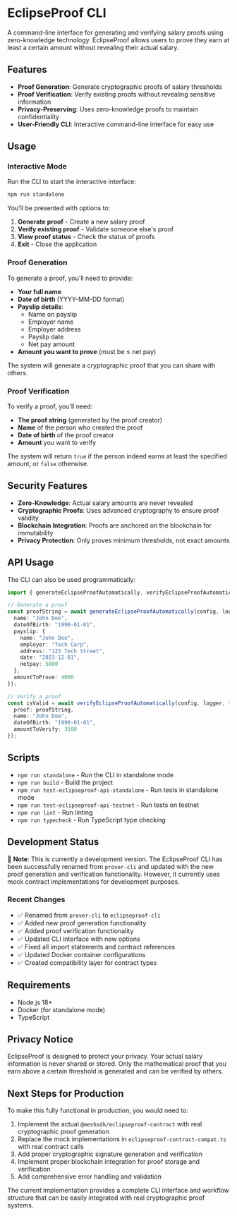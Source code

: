 # EclipseProof CLI

A command-line interface for generating and verifying salary proofs using zero-knowledge technology. EclipseProof allows users to prove they earn at least a certain amount without revealing their actual salary.

## Features

- **Proof Generation**: Generate cryptographic proofs of salary thresholds
- **Proof Verification**: Verify existing proofs without revealing sensitive information
- **Privacy-Preserving**: Uses zero-knowledge proofs to maintain confidentiality
- **User-Friendly CLI**: Interactive command-line interface for easy use

## Usage

### Interactive Mode

Run the CLI to start the interactive interface:

```bash
npm run standalone
```

You'll be presented with options to:

1. **Generate proof** - Create a new salary proof
2. **Verify existing proof** - Validate someone else's proof
3. **View proof status** - Check the status of proofs
4. **Exit** - Close the application

### Proof Generation

To generate a proof, you'll need to provide:

- **Your full name**
- **Date of birth** (YYYY-MM-DD format)
- **Payslip details**:
  - Name on payslip
  - Employer name
  - Employer address
  - Payslip date
  - Net pay amount
- **Amount you want to prove** (must be ≤ net pay)

The system will generate a cryptographic proof that you can share with others.

### Proof Verification

To verify a proof, you'll need:

- **The proof string** (generated by the proof creator)
- **Name** of the person who created the proof
- **Date of birth** of the proof creator
- **Amount** you want to verify

The system will return `true` if the person indeed earns at least the specified amount, or `false` otherwise.

## Security Features

- **Zero-Knowledge**: Actual salary amounts are never revealed
- **Cryptographic Proofs**: Uses advanced cryptography to ensure proof validity
- **Blockchain Integration**: Proofs are anchored on the blockchain for immutability
- **Privacy Protection**: Only proves minimum thresholds, not exact amounts

## API Usage

The CLI can also be used programmatically:

```typescript
import { generateEclipseProofAutomatically, verifyEclipseProofAutomatically } from './src/cli';

// Generate a proof
const proofString = await generateEclipseProofAutomatically(config, logger, {
  name: "John Doe",
  dateOfBirth: "1990-01-01",
  payslip: {
    name: "John Doe",
    employer: "Tech Corp",
    address: "123 Tech Street",
    date: "2023-12-01",
    netpay: 5000
  },
  amountToProve: 4000
});

// Verify a proof
const isValid = await verifyEclipseProofAutomatically(config, logger, {
  proof: proofString,
  name: "John Doe",
  dateOfBirth: "1990-01-01",
  amountToVerify: 3500
});
```

## Scripts

- `npm run standalone` - Run the CLI in standalone mode
- `npm run build` - Build the project
- `npm run test-eclipseproof-api-standalone` - Run tests in standalone mode
- `npm run test-eclipseproof-api-testnet` - Run tests on testnet
- `npm run lint` - Run linting
- `npm run typecheck` - Run TypeScript type checking

## Development Status

🚧 **Note**: This is currently a development version. The EclipseProof CLI has been successfully renamed from `prover-cli` and updated with the new proof generation and verification functionality. However, it currently uses mock contract implementations for development purposes.

### Recent Changes

- ✅ Renamed from `prover-cli` to `eclipseproof-cli`
- ✅ Added new proof generation functionality
- ✅ Added proof verification functionality  
- ✅ Updated CLI interface with new options
- ✅ Fixed all import statements and contract references
- ✅ Updated Docker container configurations
- ✅ Created compatibility layer for contract types

## Requirements

- Node.js 18+
- Docker (for standalone mode)
- TypeScript

## Privacy Notice

EclipseProof is designed to protect your privacy. Your actual salary information is never shared or stored. Only the mathematical proof that you earn above a certain threshold is generated and can be verified by others.

## Next Steps for Production

To make this fully functional in production, you would need to:

1. Implement the actual `@meshsdk/eclipseproof-contract` with real cryptographic proof generation
2. Replace the mock implementations in `eclipseproof-contract-compat.ts` with real contract calls
3. Add proper cryptographic signature generation and verification
4. Implement proper blockchain integration for proof storage and verification
5. Add comprehensive error handling and validation

The current implementation provides a complete CLI interface and workflow structure that can be easily integrated with real cryptographic proof systems.
